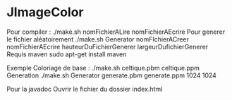 # JImageColor
Pour compiler :
./make.sh nomFichierALire nomFichierAEcrire
Pour generer le fichier aléatoirement
./make.sh Generator nomFIchierACreer nomFichierAEcrire hauteurDuFichierGenerer largeurDufichierGenerer
Requis maven
sudo apt-get install maven

Exemple
Coloriage de base :
./make.sh celtique.pbm celtique.ppm
Generation
./make.sh Generator generate.pbm generate.ppm 1024 1024

Pour la javadoc
Ouvrir le fichier du dossier index.html
